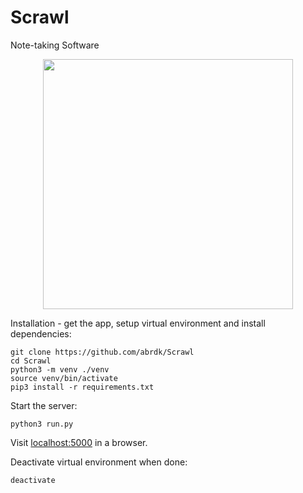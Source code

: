 # Scrawl
Note-taking Software

<p align="center">
    <a href="https://ibb.co/NLxdJrz">
       <img src="https://i.ibb.co/G0ZmjW2/scrawl-v03.png" width="400"/>
    </a>
</p>

Installation - get the app, setup virtual environment and install dependencies:
``` shell
git clone https://github.com/abrdk/Scrawl
cd Scrawl
python3 -m venv ./venv
source venv/bin/activate
pip3 install -r requirements.txt
```

Start the server:
``` shell
python3 run.py
```

Visit [localhost:5000](http://localhost:5000) in a browser.

Deactivate virtual environment when done:
```shell
deactivate
```
